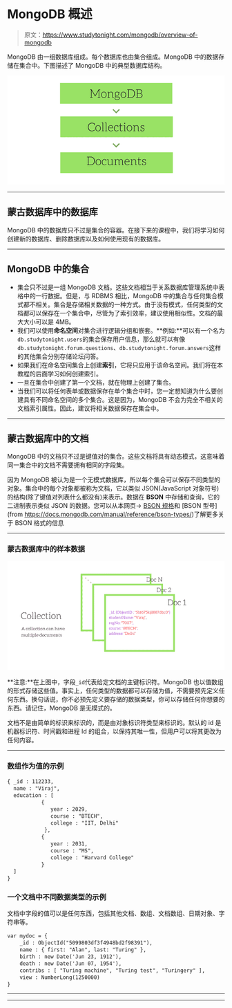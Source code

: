 # MongoDB 概述

> 原文：<https://www.studytonight.com/mongodb/overview-of-mongodb>

MongoDB 由一组数据库组成。每个数据库也由集合组成。MongoDB 中的数据存储在集合中。下图描述了 MongoDB 中的典型数据库结构。

![Overview of MongoDB](img/cecdba71f92655b05f99aa193837cf7c.png)

* * *

## 蒙古数据库中的数据库

MongoDB 中的数据库只不过是集合的容器。在接下来的课程中，我们将学习如何创建新的数据库、删除数据库以及如何使用现有的数据库。

* * *

## MongoDB 中的集合

*   集合只不过是一组 MongoDB 文档。这些文档相当于关系数据库管理系统中表格中的一行数据。但是，与 RDBMS 相比，MongoDB 中的集合与任何集合模式都不相关。集合是存储相关数据的一种方式。由于没有模式，任何类型的文档都可以保存在一个集合中，尽管为了索引效率，建议使用相似性。文档的最大大小可以是 4MB。
*   我们可以使用**命名空间**对集合进行逻辑分组和嵌套。**例如:**可以有一个名为`db.studytonight.users`的集合保存用户信息，那么就可以有像`db.studytonight.forum.questions`、`db.studytonight.forum.answers`这样的其他集合分别存储论坛问答。
*   如果我们在命名空间集合上创建**索引**，它将只应用于该命名空间。我们将在本教程的后面学习如何创建索引。
*   一旦在集合中创建了第一个文档，就在物理上创建了集合。
*   当我们可以将任何表单或数据保存在单个集合中时，您一定想知道为什么要创建具有不同命名空间的多个集合。这是因为，MongoDB 不会为完全不相关的文档索引属性。因此，建议将相关数据保存在集合中。

* * *

## 蒙古数据库中的文档

MongoDB 中的文档只不过是键值对的集合。这些文档将具有动态模式，这意味着同一集合中的文档不需要拥有相同的字段集。

因为 MongoDB 被认为是一个无模式数据库，所以每个集合可以保存不同类型的对象。集合中的每个对象都被称为文档，它以类似 JSON(JavaScript 对象符号)的结构(除了键值对列表什么都没有)来表示。数据在 **BSON** 中存储和查询，它的二进制表示类似 JSON 的数据。您可以从本网页→ [BSON 规格](http://bsonspec.org/)和 [BSON 型号](from https://docs.mongodb.com/manual/reference/bson-types/)了解更多关于 BSON 格式的信息

* * *

### 蒙古数据库中的样本数据

![Sample Data in MongoDB](img/f0cc69a2e1b8ee6b91063dc8f396499d.png)

**注意:**在上图中，字段`_id`代表给定文档的主键标识符。MongoDB 也以值数组的形式存储这些值。事实上，任何类型的数据都可以存储为值，不需要预先定义任何东西。换句话说，你不必预先定义要存储的数据类型，你可以存储任何你想要的东西。请记住，MongoDB 是无模式的。

文档不是由简单的标识来标识的，而是由对象标识符类型来标识的。默认的 id 是机器标识符、时间戳和进程 Id 的组合，以保持其唯一性，但用户可以将其更改为任何内容。

* * *

### 数组作为值的示例

```
{ _id : 112233,
  name : "Viraj",
  education : [
           {
              year : 2029,
              course : "BTECH",
              college : "IIT, Delhi"
            },
           {
              year : 2031,
              course : "MS",
              college : "Harvard College"
           }
  ]
}
```

### 一个文档中不同数据类型的示例

文档中字段的值可以是任何东西，包括其他文档、数组、文档数组、日期对象、字符串等。

```
var mydoc = {
    _id : ObjectId("5099803df3f4948bd2f98391"),
    name : { first: "Alan", last: "Turing" },
    birth : new Date('Jun 23, 1912'),
    death : new Date('Jun 07, 1954'),
    contribs : [ "Turing machine", "Turing test", "Turingery" ],
    view : NumberLong(1250000)
} 
```

* * *

* * *